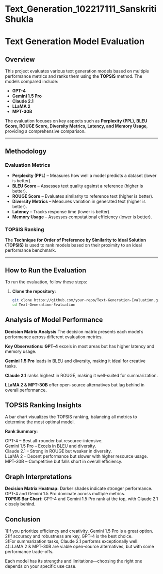 # Text_Generation_102217111_SanskritiShukla
# Text Generation Model Evaluation

## Overview
This project evaluates various text generation models based on multiple performance metrics and ranks them using the **TOPSIS** method. The models compared include:

- **GPT-4**
- **Gemini 1.5 Pro**
- **Claude 2.1**
- **LLaMA 2**
- **MPT-30B**

The evaluation focuses on key aspects such as **Perplexity (PPL), BLEU Score, ROUGE Score, Diversity Metrics, Latency, and Memory Usage**, providing a comprehensive comparison.

---

## Methodology

### Evaluation Metrics
- **Perplexity (PPL)** – Measures how well a model predicts a dataset (lower is better).
- **BLEU Score** – Assesses text quality against a reference (higher is better).
- **ROUGE Score** – Evaluates similarity to reference text (higher is better).
- **Diversity Metrics** – Measures variation in generated text (higher is better).
- **Latency** – Tracks response time (lower is better).
- **Memory Usage** – Assesses computational efficiency (lower is better).

### TOPSIS Ranking
The **Technique for Order of Preference by Similarity to Ideal Solution (TOPSIS)** is used to rank models based on their proximity to an ideal performance benchmark.

---

## How to Run the Evaluation
To run the evaluation, follow these steps:

1. **Clone the repository:**
   ```bash
   git clone https://github.com/your-repo/Text-Generation-Evaluation.git
   cd Text-Generation-Evaluation
   
## Analysis of Model Performance
**Decision Matrix Analysis**
The decision matrix presents each model’s performance across different evaluation metrics.

**Key Observations:**
**GPT-4** excels in most areas but has higher latency and memory usage.

**Gemini 1.5 Pro** leads in BLEU and diversity, making it ideal for creative tasks.

**Claude 2.1** ranks highest in ROUGE, making it well-suited for summarization.

**LLaMA 2 & MPT-30B** offer open-source alternatives but lag behind in overall performance.

## TOPSIS Ranking Insights
A bar chart visualizes the TOPSIS ranking, balancing all metrics to determine the most optimal model.

**Rank Summary:**

GPT-4 – Best all-rounder but resource-intensive.  
Gemini 1.5 Pro – Excels in BLEU and diversity.  
Claude 2.1 – Strong in ROUGE but weaker in diversity.  
LLaMA 2 – Decent performance but slower with higher resource usage.  
MPT-30B – Competitive but falls short in overall efficiency.  

## Graph Interpretations
**Decision Matrix Heatmap:**
Darker shades indicate stronger performance. GPT-4 and Gemini 1.5 Pro dominate across multiple metrics.  
**TOPSIS Bar Chart:**
GPT-4 and Gemini 1.5 Pro rank at the top, with Claude 2.1 closely behind.  

## Conclusion
1)If you prioritize efficiency and creativity, Gemini 1.5 Pro is a great option.  
2)If accuracy and robustness are key, GPT-4 is the best choice.  
3)For summarization tasks, Claude 2.1 performs exceptionally well.  
4)LLaMA 2 & MPT-30B are viable open-source alternatives, but with some performance trade-offs.  

Each model has its strengths and limitations—choosing the right one depends on your specific use case.  
